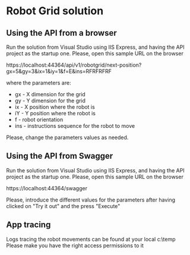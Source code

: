 # Robot Grid solution

## Using the API from a browser

Run the solution from Visual Studio using IIS Express, and having the API project as the startup one. Please, open this sample URL on the browser

https://localhost:44364/api/v1/robotgrid/next-position?gx=5&gy=3&ix=1&iy=1&f=E&ins=RFRFRFRF

where the parameters are:

* gx - X dimension for the grid
* gy - Y dimension for the grid
* ix - X position where the robot is
* iY - Y position where the robot is
* f - robot orientation
* ins - instructions sequence for the robot to move

Please, change the parameters values as needed.

## Using the API from Swagger

Run the solution from Visual Studio using IIS Express, and having the API project as the startup one. Please, open this sample URL on the browser

https://localhost:44364/swagger

Please, introduce the different values for the parameters after having clicked on "Try it out" and the press "Execute"

## App tracing

Logs tracing the robot movements can be found at your local c:\temp Please make you have the right access permissions to it
